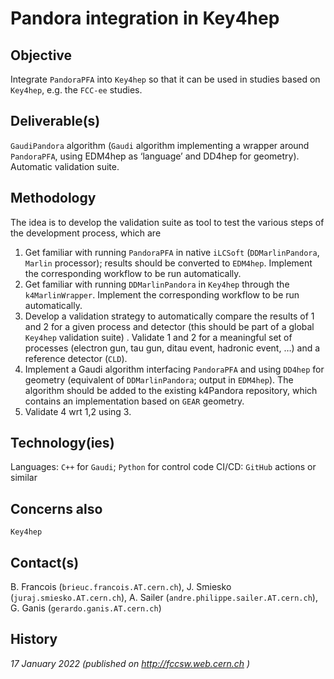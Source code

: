 ﻿---
layout: site
id: opportunities
---

# Pandora integration in Key4hep

## Objective

Integrate `PandoraPFA` into `Key4hep` so that it can be used in studies based on `Key4hep`, e.g. the `FCC-ee` studies.


## Deliverable(s)

`GaudiPandora` algorithm (`Gaudi` algorithm implementing a wrapper around `PandoraPFA`, using EDM4hep as ‘language’ and DD4hep for geometry).
Automatic validation suite.


## Methodology

The idea is to develop the validation suite as tool to test the various steps of the development process, which are
1. Get familiar with running `PandoraPFA` in native `iLCSoft` (`DDMarlinPandora`, `Marlin` processor); results should be converted to `EDM4hep`. Implement the corresponding workflow to be run automatically.
2. Get familiar with running `DDMarlinPandora` in `Key4hep` through the `k4MarlinWrapper`. Implement the corresponding workflow to be run automatically.
3. Develop a validation strategy to automatically compare the results of 1 and 2 for a given process and detector (this should be part of a global `Key4hep` validation suite) . Validate 1 and 2 for a meaningful set of processes (electron gun, tau gun, ditau event, hadronic event, …) and a reference detector (`CLD`).
4. Implement a Gaudi algorithm interfacing `PandoraPFA` and using `DD4hep` for geometry (equivalent of `DDMarlinPandora`; output in `EDM4hep`). The algorithm should be added to the existing k4Pandora repository, which contains an implementation based on `GEAR` geometry.
5. Validate 4 wrt 1,2 using 3.


## Technology(ies)

Languages: `C++` for `Gaudi`; `Python` for control code
CI/CD: `GitHub` actions or similar

## Concerns also
`Key4hep`

## Contact(s)
B. Francois (`brieuc.francois.AT.cern.ch`), 
J. Smiesko (`juraj.smiesko.AT.cern.ch`), 
A. Sailer (`andre.philippe.sailer.AT.cern.ch`), 
G. Ganis (`gerardo.ganis.AT.cern.ch`)

## History
_17 January 2022 (published on <a href="http://fccsw.web.cern.ch"> http://fccsw.web.cern.ch </a>)_
